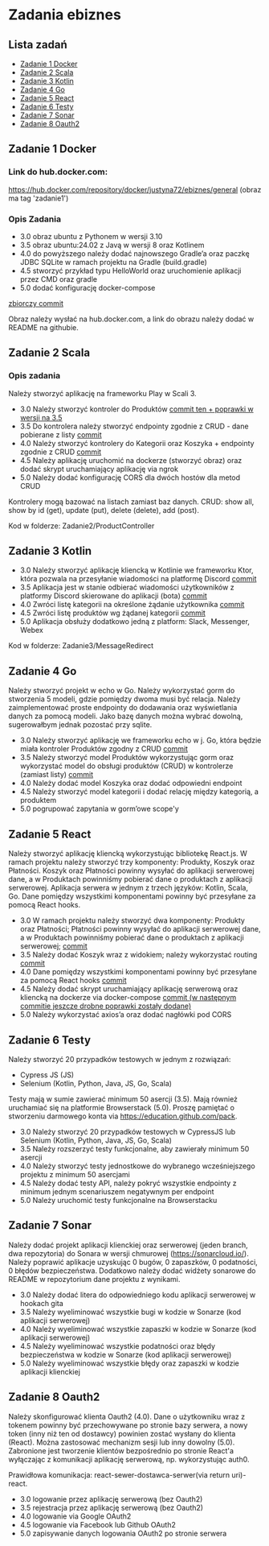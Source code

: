 # Zadania ebiznes

## Lista zadań

- [Zadanie 1 Docker](#zadanie-1-docker)
- [Zadanie 2 Scala](#zadanie-2-scala)
- [Zadanie 3 Kotlin](#zadanie-3-kotlin)
- [Zadanie 4 Go](#zadanie-4-go)
- [Zadanie 5 React](#zadanie-5-react)
- [Zadanie 6 Testy](#zadanie-6-testy)
- [Zadanie 7 Sonar](#zadanie-7-sonar)
- [Zadanie 8 Oauth2](#zadanie-8-oauth2)

## Zadanie 1 Docker

### Link do hub.docker.com:

https://hub.docker.com/repository/docker/justyna72/ebiznes/general
(obraz ma tag 'zadanie1')

### Opis Zadania

- 3.0 obraz ubuntu z Pythonem w wersji 3.10
- 3.5 obraz ubuntu:24.02 z Javą w wersji 8 oraz Kotlinem
- 4.0 do powyższego należy dodać najnowszego Gradle’a oraz paczkę JDBC
  SQLite w ramach projektu na Gradle (build.gradle)
- 4.5 stworzyć przykład typu HelloWorld oraz uruchomienie aplikacji
  przez CMD oraz gradle
- 5.0 dodać konfigurację docker-compose

[zbiorczy commit](https://github.com/JustynaGargula/VariousTechnologies/commit/19dcaac8acee28bc572d2bb9b9115d7c54820008)

Obraz należy wysłać na hub.docker.com, a link do obrazu należy dodać w
README na githubie.

## Zadanie 2 Scala

### Opis zadania

Należy stworzyć aplikację na frameworku Play w Scali 3.

- 3.0 Należy stworzyć kontroler do Produktów [commit ten + poprawki w wersji na 3.5](https://github.com/JustynaGargula/VariousTechnologies/commit/7d11bbba56bc0632b1da21393e5ed4bfbe0edf45)
- 3.5 Do kontrolera należy stworzyć endpointy zgodnie z CRUD - dane pobierane z listy [commit](https://github.com/JustynaGargula/VariousTechnologies/commit/a4e58457c4066609bb697d355e01ab2c2345897b)
- 4.0 Należy stworzyć kontrolery do Kategorii oraz Koszyka + endpointy
  zgodnie z CRUD [commit](https://github.com/JustynaGargula/VariousTechnologies/commit/3512efd8450940e91df07e7b5e6e1c6c12758609)
- 4.5 Należy aplikację uruchomić na dockerze (stworzyć obraz) oraz dodać
  skrypt uruchamiający aplikację via ngrok
- 5.0 Należy dodać konfigurację CORS dla dwóch hostów dla metod CRUD

Kontrolery mogą bazować na listach zamiast baz danych. CRUD: show all,
show by id (get), update (put), delete (delete), add (post).

Kod w folderze: Zadanie2/ProductController

## Zadanie 3 Kotlin

- 3.0 Należy stworzyć aplikację kliencką w Kotlinie we frameworku Ktor, która pozwala na przesyłanie wiadomości na platformę Discord [commit](https://github.com/JustynaGargula/VariousTechnologies/commit/00ba0fcbc03e8cbb0f7be04069ac930d50af2c47)
- 3.5 Aplikacja jest w stanie odbierać wiadomości użytkowników z platformy Discord skierowane do aplikacji (bota) [commit](https://github.com/JustynaGargula/VariousTechnologies/commit/db75ed340f1c11f04775e1f44a4dbe37ab55f72a)
- 4.0 Zwróci listę kategorii na określone żądanie użytkownika [commit](https://github.com/JustynaGargula/VariousTechnologies/commit/cec2cd346359ada456deb466e1464b958d561e6a)
- 4.5 Zwróci listę produktów wg żądanej kategorii [commit](https://github.com/JustynaGargula/VariousTechnologies/commit/c1b74a089be7b62d57fc90fd0b367a93d4c6f39d)
- 5.0 Aplikacja obsłuży dodatkowo jedną z platform: Slack, Messenger, Webex

Kod w folderze: Zadanie3/MessageRedirect

## Zadanie 4 Go

Należy stworzyć projekt w echo w Go. Należy wykorzystać gorm do
stworzenia 5 modeli, gdzie pomiędzy dwoma musi być relacja. Należy
zaimplementować proste endpointy do dodawania oraz wyświetlania danych
za pomocą modeli. Jako bazę danych można wybrać dowolną, sugerowałbym
jednak pozostać przy sqlite.

- 3.0 Należy stworzyć aplikację we frameworku echo w j. Go, która będzie
  miała kontroler Produktów zgodny z CRUD [commit](https://github.com/JustynaGargula/VariousTechnologies/commit/2f504bf2e7ec8f1be7bca72c3a90fa202ea84628)
- 3.5 Należy stworzyć model Produktów wykorzystując gorm oraz
  wykorzystać model do obsługi produktów (CRUD) w kontrolerze (zamiast
  listy) [commit](https://github.com/JustynaGargula/VariousTechnologies/commit/cfeefff2e26be705485748453d6b37112b4a5adf)
- 4.0 Należy dodać model Koszyka oraz dodać odpowiedni endpoint
- 4.5 Należy stworzyć model kategorii i dodać relację między kategorią,
  a produktem
- 5.0 pogrupować zapytania w gorm’owe scope'y

## Zadanie 5 React

Należy stworzyć aplikację kliencką wykorzystując bibliotekę React.js.
W ramach projektu należy stworzyć trzy komponenty: Produkty, Koszyk
oraz Płatności. Koszyk oraz Płatności powinny wysyłać do aplikacji
serwerowej dane, a w Produktach powinniśmy pobierać dane o produktach
z aplikacji serwerowej. Aplikacja serwera w jednym z trzech języków:
Kotlin, Scala, Go. Dane pomiędzy wszystkimi komponentami powinny być
przesyłane za pomocą React hooks.

- 3.0 W ramach projektu należy stworzyć dwa komponenty: Produkty oraz
  Płatności; Płatności powinny wysyłać do aplikacji serwerowej dane, a w
  Produktach powinniśmy pobierać dane o produktach z aplikacji
  serwerowej; [commit](https://github.com/JustynaGargula/VariousTechnologies/commit/c576454d3ba4dbe27a348fad36df49e2a82f8502)
- 3.5 Należy dodać Koszyk wraz z widokiem; należy wykorzystać routing [commit](https://github.com/JustynaGargula/VariousTechnologies/commit/d1919877a02b474ddd59ead39cc00ebc854d1c67)
- 4.0 Dane pomiędzy wszystkimi komponentami powinny być przesyłane za
  pomocą React hooks [commit](https://github.com/JustynaGargula/VariousTechnologies/commit/4a11ffe5e46fa475cd255dc69da26cd2d17a207b)
- 4.5 Należy dodać skrypt uruchamiający aplikację serwerową oraz
  kliencką na dockerze via docker-compose [commit (w następnym commitie jeszcze drobne poprawki zostały dodane)](https://github.com/JustynaGargula/VariousTechnologies/commit/653460750d0f473fa90beb29913aa92d4054a0f0)
- 5.0 Należy wykorzystać axios’a oraz dodać nagłówki pod CORS

## Zadanie 6 Testy

Należy stworzyć 20 przypadków testowych w jednym z rozwiązań:

- Cypress JS (JS)
- Selenium (Kotlin, Python, Java, JS, Go, Scala)

Testy mają w sumie zawierać minimum 50 asercji (3.5). Mają również
uruchamiać się na platformie Browserstack (5.0). Proszę pamiętać o
stworzeniu darmowego konta via https://education.github.com/pack.

- 3.0 Należy stworzyć 20 przypadków testowych w CypressJS lub Selenium
  (Kotlin, Python, Java, JS, Go, Scala)
- 3.5 Należy rozszerzyć testy funkcjonalne, aby zawierały minimum 50
  asercji
- 4.0 Należy stworzyć testy jednostkowe do wybranego wcześniejszego
  projektu z minimum 50 asercjami
- 4.5 Należy dodać testy API, należy pokryć wszystkie endpointy z
  minimum jednym scenariuszem negatywnym per endpoint
- 5.0 Należy uruchomić testy funkcjonalne na Browserstacku

## Zadanie 7 Sonar

Należy dodać projekt aplikacji klienckiej oraz serwerowej (jeden
branch, dwa repozytoria) do Sonara w wersji chmurowej
(https://sonarcloud.io/). Należy poprawić aplikacje uzyskując 0 bugów,
0 zapaszków, 0 podatności, 0 błędów bezpieczeństwa. Dodatkowo należy
dodać widżety sonarowe do README w repozytorium dane projektu z
wynikami.

- 3.0 Należy dodać litera do odpowiedniego kodu aplikacji serwerowej w
  hookach gita
- 3.5 Należy wyeliminować wszystkie bugi w kodzie w Sonarze (kod
  aplikacji serwerowej)
- 4.0 Należy wyeliminować wszystkie zapaszki w kodzie w Sonarze (kod
  aplikacji serwerowej)
- 4.5 Należy wyeliminować wszystkie podatności oraz błędy bezpieczeństwa
  w kodzie w Sonarze (kod aplikacji serwerowej)
- 5.0 Należy wyeliminować wszystkie błędy oraz zapaszki w kodzie
  aplikacji klienckiej

## Zadanie 8 Oauth2

Należy skonfigurować klienta Oauth2 (4.0). Dane o użytkowniku wraz z
tokenem powinny być przechowywane po stronie bazy serwera, a nowy
token (inny niż ten od dostawcy) powinien zostać wysłany do klienta
(React). Można zastosować mechanizm sesji lub inny dowolny (5.0).
Zabronione jest tworzenie klientów bezpośrednio po stronie React'a
wyłączając z komunikacji aplikację serwerową, np. wykorzystując auth0.

Prawidłowa komunikacja: react-sewer-dostawca-serwer(via return
uri)-react.

* 3.0 logowanie przez aplikację serwerową (bez Oauth2)
* 3.5 rejestracja przez aplikację serwerową (bez Oauth2)
* 4.0 logowanie via Google OAuth2
* 4.5 logowanie via Facebook lub Github OAuth2
* 5.0 zapisywanie danych logowania OAuth2 po stronie serwera